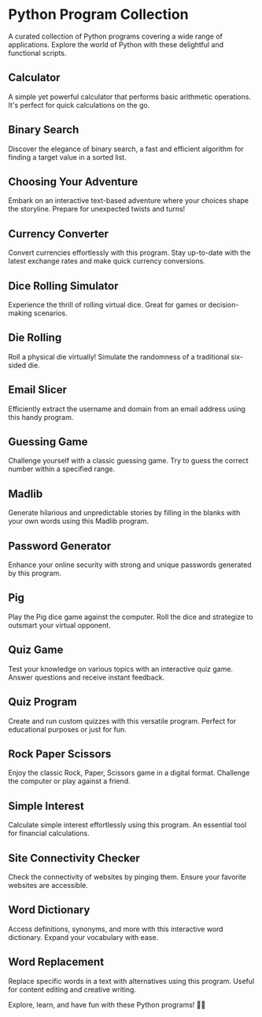 # Python Program Collection

A curated collection of Python programs covering a wide range of applications. Explore the world of Python with these delightful and functional scripts.

## Calculator
A simple yet powerful calculator that performs basic arithmetic operations. It's perfect for quick calculations on the go.

## Binary Search
Discover the elegance of binary search, a fast and efficient algorithm for finding a target value in a sorted list.

## Choosing Your Adventure
Embark on an interactive text-based adventure where your choices shape the storyline. Prepare for unexpected twists and turns!

## Currency Converter
Convert currencies effortlessly with this program. Stay up-to-date with the latest exchange rates and make quick currency conversions.

## Dice Rolling Simulator
Experience the thrill of rolling virtual dice. Great for games or decision-making scenarios.

## Die Rolling
Roll a physical die virtually! Simulate the randomness of a traditional six-sided die.

## Email Slicer
Efficiently extract the username and domain from an email address using this handy program.

## Guessing Game
Challenge yourself with a classic guessing game. Try to guess the correct number within a specified range.

## Madlib
Generate hilarious and unpredictable stories by filling in the blanks with your own words using this Madlib program.

## Password Generator
Enhance your online security with strong and unique passwords generated by this program.

## Pig
Play the Pig dice game against the computer. Roll the dice and strategize to outsmart your virtual opponent.

## Quiz Game
Test your knowledge on various topics with an interactive quiz game. Answer questions and receive instant feedback.

## Quiz Program
Create and run custom quizzes with this versatile program. Perfect for educational purposes or just for fun.

## Rock Paper Scissors
Enjoy the classic Rock, Paper, Scissors game in a digital format. Challenge the computer or play against a friend.

## Simple Interest
Calculate simple interest effortlessly using this program. An essential tool for financial calculations.

## Site Connectivity Checker
Check the connectivity of websites by pinging them. Ensure your favorite websites are accessible.

## Word Dictionary
Access definitions, synonyms, and more with this interactive word dictionary. Expand your vocabulary with ease.

## Word Replacement
Replace specific words in a text with alternatives using this program. Useful for content editing and creative writing.

Explore, learn, and have fun with these Python programs! 🐍✨
